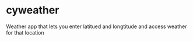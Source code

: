 # cyweather


Weather app that lets you enter latitued and longtitude and access weather for that location
